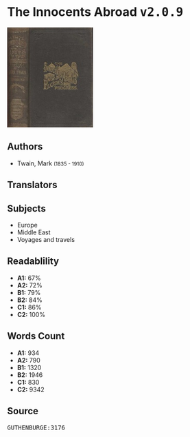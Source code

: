 # The Innocents Abroad <kbd>v2.0.9</kbd>

![](./cover.medium.jpg "")

## Authors


 - Twain, Mark <small>(1835 - 1910)</small>

## Translators



## Subjects


 - Europe
 - Middle East
 - Voyages and travels

## Readablility


 - **A1:** 67%
 - **A2:** 72%
 - **B1:** 79%
 - **B2:** 84%
 - **C1:** 86%
 - **C2:** 100%

## Words Count


 - **A1:** 934
 - **A2:** 790
 - **B1:** 1320
 - **B2:** 1946
 - **C1:** 830
 - **C2:** 9342

## Source


<kbd>GUTHENBURGE:3176</kbd>
